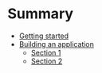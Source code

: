 # Summary

* [Getting started](chapter1/README.md)
* [Building an application](chapter2/README.md)
   * [Section 1](chapter2/section1.md)
   * [Section 2](chapter2/section2.md)

